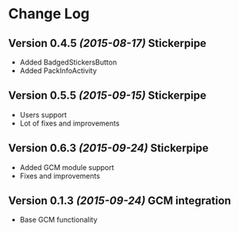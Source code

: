 Change Log
==========

Version 0.4.5 *(2015-08-17)* Stickerpipe
----------------------------

* Added BadgedStickersButton
* Added PackInfoActivity

Version 0.5.5 *(2015-09-15)* Stickerpipe
----------------------------

* Users support
* Lot of fixes and improvements

Version 0.6.3 *(2015-09-24)* Stickerpipe
----------------------------

* Added GCM module support 
* Fixes and improvements

Version 0.1.3 *(2015-09-24)* GCM integration
----------------------------

* Base GCM functionality 